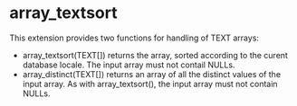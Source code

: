 array_textsort
==============

This extension provides two functions for handling of TEXT arrays:
- array_textsort(TEXT[]) returns the array, sorted according to the
  curent database locale. The input array must not contail NULLs.
- array_distinct(TEXT[]) returns an array of all the distinct values
  of the input array. As with array_textsort(), the input array must
  not contain NULLs.
